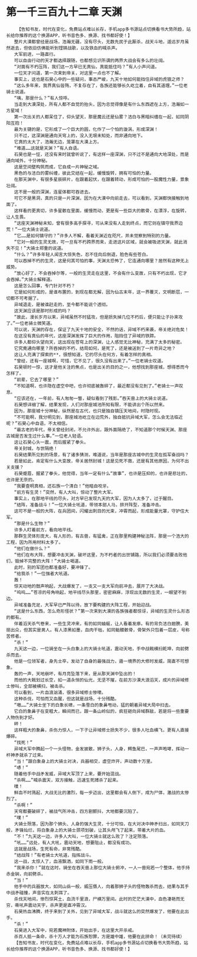 # 第一千三百九十二章 天渊
        【告知书友，时代在变化，免费站点难以长存，手机app多书源站点切换看书大势所趋，站长给你推荐的这个换源APP，听书音色多、换源、找书都好使！】
       整片大漠都曾经是战场，浩瀚无疆，没有尽头，无数先民于此厮杀，战天斗地，遥远岁月虽然逝去，但依旧仿佛能听到铿锵战歌，以及铁血的喊杀声。
       大军前进，一路直行。
       可以自由行动的天才都选择跟随，也都想见识所谓的两界大战会有多么的壮阔。
       “对面有不朽压阵，我们这一方早已无真仙，真能抵住吗？”有人小声问道。
       一位天才问道，第一次来到帝关，对这里一点也不了解。
       事实上，这也是石昊心中的一些疑问，事态严峻，九天十地如何能挡住异域的虎狼之师？
       “这么多年来，我界真仙皆殇，不复存在了，各族还能够长久屹立着，自有其道理。”一位老骑士说道。
       “咦，那是什么？”有人惊呼。
       当走到大漠深处，所有人都不自觉的抬头，因为总觉得像是有什么东西遮在上方，浩瀚如一方星域！
       第一次出关的人都呆住了，仰头望天，那是魔云还是仙雾？洁白与黑暗纠缠在一起，如同阴阳互抱！
       最为关键的是，它形成了一个巨大的圆，化作了一个怕的漩涡，形成深渊！
       只不过，这深渊是通向天穹上的，没入无垠未知处，而非通向地下。
       它真的太大了，浩瀚无边，笼罩在大漠上方。
       “难道……这就是天渊？”有人自语。
       石昊也是一怔，还没有来时就曾听说了，有这样一座深渊，只不过不是通向大地深处，而是通向域外，十分神秘。
       这是空间壁构筑而成，它自成一片神秘之域。
       黑色的与洁白的雾纠缠，彼此交结在一起，缓慢旋转，拥有可怕的力量。
       在那天渊中，有很多星辰碎片，在跟着起伏，在跟着转动，形成可怕的一股魔性力量，景象壮阔。
       这不是一般的深渊，连星体都可吞进去。
       可它不是黑洞，真的只是一片深渊，因为在大漠中向前走去，可以看到，天渊都快接触到地面了。
       这样看的更真切，许多星骸在里面，缓慢而动，更是有一些巨大的骸骨，在漂浮，在旋转，让人生畏。
       “这座天渊神秘未知，曾有很多高手探寻，可从来没有人走到终点，而它则在镇守我界边荒！”一位大骑士说道。
       “它……是如何镇守的？”许多人不解，看着天渊近在咫尺，并未觉察到特别的力量。
       “它对一般的生灵无效，可一旦有不朽跨界而来，走进这片区域，就会被吸进天渊，就此消失不见！”大骑士郑重的说道。
       “什么？”许多年轻人闻言大惊失色，忍不住向后倒退，脸色有些苍白。
       可以吞掉不朽的生灵，这是何其可怕的事，天渊太恐怖了，它连通向哪里？居然有这种无上威势。
       “放心好了，不会吞掉尔等，一般的生灵走在这里，不会有什么变故，只有不朽出现，它才会吞掉。”大骑士解释道。
       这是怎么回事，专门针对不朽？
       它是如何形成的，是谁布置的，到现在都无解，因为仙古末年，这一界覆灭，文明断层，一切都不可考据了。
       异域退走，是被谁赶走的，至今都不能说个透彻。
       这天渊应该是那时形成的吗？
       “故此，漫长岁月以来，异域虽然不时猛攻，但是损失掉几位不朽后，便只能让子孙来攻了。”一位老骑士微笑道。
       可以说，天渊的存在，保证了九天十地的安全，不然的话，异域不朽来袭，帝关绝对危矣！
       在这没有真仙的年代，这座深渊发挥了巨大的作用，阻挡住了异域的铁蹄。
       许多人都仰头望向天，这出现在苍穹上的深渊，让人感觉无比神秘，充满了太多的秘密。
       它究竟通向哪里？所吞掉的不朽，结局如何，是死了，还是被送到了一片奇异之地？
       这让人充满了探索的**，很想知道，它的尽头在何方，有着怎样的真相。
       “曾经，还有一座城啊，可惜，它不见了，很久没有出来了。”一位老骑士叹道。
       石昊顿时一惊，这才是他关注的焦点，也是出关的目的之一，他想找到那座城，想得悉而今怎样了。
       “前辈，它去了哪里？”
       “不知道啊，也许隐在虚空中吧，也许彻底被轰碎了，最近都没有见到了。”老骑士一声叹息。
       “应该还在，一年前，有人匆匆一瞥，疑似看到了残影。”吞天兽上的大骑士说道。
       石昊想详细了解，结果发现，人们对那座城池所知有限，不能讲出个所以然来。
       因为，那座城十分神秘，纵然是在古代，也只是独自镇压天地间，时隐时现。
       “不可能啊，我分明见到，那座城池屹立在边荒外，独自抵抗异域大军，怎么会无法临近呢？”石昊心中自语，不太相信。
       “最古老的年代，帝关曾经封闭，不允许外出，跟外面隔绝了，不知道那个时候天渊、那座古城是否发生过什么事。”一位老人轻语。
       这让石昊心头一震，而后握紧了拳头。
       帝关封城，与世隔绝！
       石昊结果所见到的场景，有了诸多猜测，难道说，当年是那座古城中的生灵在孤军奋战吗？
       若是如此，肯定有什么大变故，帝关居然封城！这是见死不救，还是有其他原因，为何不出关支援？
       石昊蹙眉，握紧了拳头，他觉得，当年一定有什么“故事”，也许是压抑的，也许是悲壮的，也许是无奈的。
       “我要查明真相，还石族一个清白！”他暗自咬牙。
       “前方有生灵！”突然，有人大叫，惊动了整片大军。
       事实上，在那地平线的尽头，对方早已发现九天的大军，因为人太多了，过于醒目。
       “结阵，准备战斗！”一位大骑士吼道，带领本部人马，排开阵型，准备冲击。
       这可不是一般的大阵，在兵团间，闪耀出刺目的光束，冲霄而起，形成能量光罩，守护住大军。
       “那是什么生物？”
       许多人盯着前方，看向地平线。
       那群生灵体形庞大，有人形的，有古兽，有猛禽，正在那里构建神秘法阵，那是一个浩大的工程，因为所用材料太多了。
       “他们在做什么？”
       “他们在布大阵，想要冲击天渊，破坏这里，为不朽者的出世铺路，所以我们必须要击败他们，毁掉不完整的大阵！”大骑士喝道。
       此时，别的军团也都准备好，要冲锋了。
       “给我杀！”一位强者大吼道。
       轰！
       惊天动地的鼓声响起，大战爆发了，一支又一支大军向前冲去，展开了大决战。
       “呜呜……”苍凉的号角响起，地平线尽头那里，密密麻麻，浮现出无数的生灵，一眼望不到边。
       异域准备充足，大军早已严阵以待，放下要构建的大阵工程，开始迎战。
       “这是什么东西，怎么奇形怪状？”第一次来到大漠的各族强者都惊讶，异域的生灵什么形态的都有。
       伴着滔天杀气卷来，一些生灵冲来，有的如同蚰蜒，让人看着发瘆。有的背负洁白翅膀，美丽出众，但其实是男人。有人漆黑如墨，血肉干枯，如同骷髅骸骨，骨架外只包着一层皮，号称苦修者。
       “杀！”
       九天这一边，一位骑坐在一头白象上的大骑士吼道，震动天地，手中战戟横扫乾坤，向前劈杀而去。
       他是一位领军者，身先士卒，发动了自身的最强战力，遁一境界的大修时发威，简直不可想象。
       轰的一声，天地崩坏，有月亮坠落下来，是从那天渊中坠出的！
       而他的大戟划过长空，如一道永恒的仙光，无坚不摧，在前方沙漠大浪滔天，成片的异域修士惨叫，全部被横扫，被击杀。
       可以看到，一片血浪汹涌，很多异域修士惨嚎。
       这种杀伐，可怕而又血腥，但这就是战场，十分残酷。
       “嗷……”大骑士坐下的白象长啸，一条雪白的象鼻甩动，猛的朝着异域大局中扫去。
       它白的象鼻子在变粗大，瞬间而已，跟一条山岭似的，疯狂砸向异域群敌，若是将一些重要人物伤到才好。
       砰！
       这样粗大的象鼻，杀伤力惊人，一下子让异域修士损失不少，很多人吐血横飞，更有人直接爆碎。
       “找死！”
       异域大军中腾起一个一头怪物，金发披散，狮子头，人身，鳄鱼尾巴，一声声咆哮，挥动一杆神矛就杀了过来。
       “当！”跟白象身上的大骑士对决，兵器相交，虚空炸开，声动数十万里。
       “哧！”
       随着他手中战矛发威，异域大军顶了上来，要开始混战。
       “杀啊……”喊杀震天，双方接触，迅速生死搏杀了起来。
       噗！
       鲜血不时溅起，大战无比的激烈，每一步迈出，这里都会有人倒下，成为尸体，激战的太惨烈了。
       “杀啊！”
       天穹都要破碎了，被战气所冲击，四方剧颤抖，大地都要沉陷了。
       “噗！”
       大骑士殒落，因为那个狮头、人身的强大生灵，十分可怕，在大对决中神矛扫出，如同天刀般，矛锋灿烂，将白象身上的大骑士颈项划破，让其头颅飞了起来，带着大片的血。
       “不！”九天这一边，许多人大叫，一位大骑士就这么败了？注定殒落。
       “吼……”远处，有人大吼，震动天地，想要阻止，都没有成功。
       这就是战场，生死有命，非常残酷。
       “结战阵！”有老骑士大吼道，指挥战斗。
       这一战，太惊人了，血液飘洒，如同下雨一般。
       “我来杀你！”就在这时，骑坐在吞天兽上那位大骑士俯冲，一人一兽宛若一个整体，他手持赤金锏，向前劈杀。
       “当！”
       他手中的兵器放大，如同山岳一般，威压慑人，向着那狮子头的怪物轰杀而去，结果与其手中战矛碰撞，声音实在太刺耳了。
       杀伐天地间，惨烈惊冥土，血流千里浪，尸横万里间。此时的茫茫大漠中，血色凄艳而无穷，嘶吼声震动天宇，杀声更是直冲霄汉。
       石昊热血沸腾，终于来到了关外，见到了异域大军，战斗就这么的突然爆发了，他要在此出手。
       “杀！”
       石昊进入大军中，宛若魔神附体，开始出手，在这里大开杀戒。
       杀百人抵一条命，杀十万人才能为石族恕罪，方是雄中雄，他要在此拼命！（未完待续）
       【告知书友，时代在变化，免费站点难以长存，手机app多书源站点切换看书大势所趋，站长给你推荐的这个换源APP，听书音色多、换源、找书都好使！】